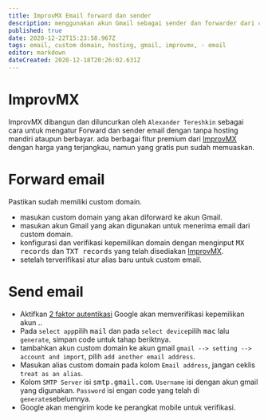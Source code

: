 ```yaml
---
title: ImprovMX Email forward dan sender 
description: menggunakan akun Gmail sebagai sender dan forwarder dari custom domain
published: true
date: 2020-12-22T15:23:58.967Z
tags: email, custom domain, hosting, gmail, improvmx, - email
editor: markdown
dateCreated: 2020-12-18T20:26:02.631Z
---
```


# ImprovMX
ImprovMX dibangun dan diluncurkan oleh `Alexander Tereshkin` sebagai cara untuk mengatur Forward  dan sender email dengan tanpa hosting mandiri ataupun berbayar. ada berbagai fitur premium dari [ImprovMX](https://improvmx.com) dengan harga yang terjangkau, namun yang gratis pun sudah memuaskan.  
# Forward email
Pastikan sudah memiliki custom domain.
- masukan custom domain yang akan diforward ke akun Gmail.
- masukan akun Gmail yang akan digunakan untuk menerima email dari custom domain.
- konfigurasi dan verifikasi kepemilikan domain dengan menginput <kbd>MX records</kbd> dan <kbd>TXT records</kbd> yang telah disediakan [ImprovMX](https://improvmx.com).
- setelah terverifikasi atur alias baru untuk custom email.

# Send email
- Aktifkan [2 faktor autentikasi](https://www.google.com/landing/2step/)
Google akan memverifikasi kepemilikan akun ..
- Pada `select app`pilih <kbd>mail</kbd>  dan pada `select device`pilih <kbd>mac</kbd> lalu `generate`, simpan code untuk tahap beriktnya.
- tambahkan akun custom domain ke akun gmail `gmail --> setting --> account and import`, pilih `add another email address`.
- Masukan alias custom domain pada kolom `Email address`, jangan ceklis `treat as an alias`.
- Kolom `SMTP Server` isi <kbd>smtp.gmail.com</kbd>.
`Username` isi dengan akun gmail yang digunakan.
`Password` isi engan code yang telah di `generate`sebelumnya.
- Google akan mengirim kode ke perangkat mobile untuk verifikasi.

